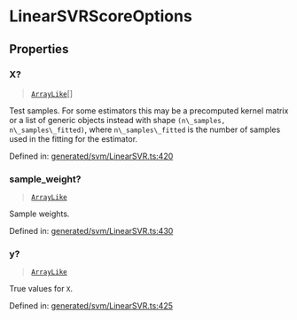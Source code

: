 # LinearSVRScoreOptions

## Properties

### X?

> [`ArrayLike`](../types/ArrayLike.md)[]

Test samples. For some estimators this may be a precomputed kernel matrix or a list of generic objects instead with shape `(n\_samples, n\_samples\_fitted)`, where `n\_samples\_fitted` is the number of samples used in the fitting for the estimator.

Defined in:  [generated/svm/LinearSVR.ts:420](https://github.com/transitive-bullshit/scikit-learn-ts/blob/b59c1ff/packages/sklearn/src/generated/svm/LinearSVR.ts#L420)

### sample\_weight?

> [`ArrayLike`](../types/ArrayLike.md)

Sample weights.

Defined in:  [generated/svm/LinearSVR.ts:430](https://github.com/transitive-bullshit/scikit-learn-ts/blob/b59c1ff/packages/sklearn/src/generated/svm/LinearSVR.ts#L430)

### y?

> [`ArrayLike`](../types/ArrayLike.md)

True values for `X`.

Defined in:  [generated/svm/LinearSVR.ts:425](https://github.com/transitive-bullshit/scikit-learn-ts/blob/b59c1ff/packages/sklearn/src/generated/svm/LinearSVR.ts#L425)
